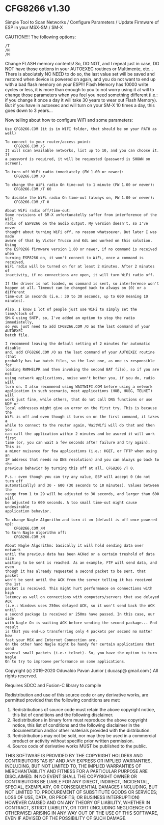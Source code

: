 # CFG8266 v1.30

Simple Tool to Scan Networks / Configure Parameters / Update Firmware of ESP
in your MSX-SM / SM-X

CAUTION!!!! The following options:

	/T
	/N
	/M

Change FLASH memory contents! So, DO NOT, and I repeat just in case, DO NOT
have those options in your AUTOEXEC routines or Multimente, etc... There is
absolutely NO NEED to do so, the last value set will be saved and restored when
device is powered on again, and you do not want to end up with a bad flash
memory on your ESP!!! Flash Memory has 10000 write cycles or less, it is more
than enough to you to not worry using it at will to change those parameters
when you feel you need something different (i.e.: if you change it once a day
it will take 30 years to wear out Flash Memory). But if you have in autoexec
and will turn on your SM-X 10 times a day, this goes down to 3 years...

Now telling about how to configure WiFi and some parameters:

	Use CFG8266.COM (it is in WIFI folder, that should be on your PATH as well)

	To connect to your router/access point:
		CFG8266.COM /S 
	It will scan available networks, list up to 10, and you can choose it. If
	a password is required, it will be requested (password is SHOWN on screen).

	To turn off WiFi radio immediately (FW 1.00 or newer):
		CFG8266.COM /O

	To change the WiFi radio On time-out to 1 minute (FW 1.00 or newer):
		CFG8266.COM /T 60

	To disable the WiFi radio On time-out (always on, FW 1.00 or newer):
		CFG8266.COM /T 0

	About WiFi radio off/time-out:
	Some revisions of SM-X unfortunatelly suffer from interference of the WiFi
	radio of ESP8266 on the audio output. My version doesn't, so I've never
	thought about turning WiFi off, no reason whatsoever. But later I was made
	aware of that by Victor Trucco and KdL and worked on this solution. Using
	the ESP8266 firmware version 1.00 or newer, if no command is received when
	turning ESP8266 on, it won't connect to WiFi, once a command is received,
	WiFi radio will be turned on for at least 2 minutes. After 2 minutes of
	inactivity, if no connections are open, it will turn WiFi radio off.

	If the driver is not loaded, no command is sent, so interference won't
	happen at all. Timeout can be changed back to always on (0) or a different
	time-out in seconds (i.e.: 30 to 30 seconds, up to 600 meaning 10 minutes).

	Also, I know I lot of people just use WiFi to simply set the time/clock of
	SM-X using SNTP, so, I've added an option to stop the radio immediatelly,
	so you just need to add CFG8266.COM /O as the last command of your AUTOEXEC
	batch file.

	I recommend leaving the default setting of 2 minutes for automatic disable
	and, add CFG8266.COM /O as the last command of your AUTOEXEC routine (that
	probably has two batch files, so the last one, as one is responsible for
	loading RAMHELPR and then invoking the second BAT file), so if you are not
	using network applications, noise won't bother you, if you do, radio will
	turn on. I also recommend using WAITWIFI.COM before using a network
	application in such scenario, most applications (HUB, HUBG, TELNET) will
	work just fine, while others, that do not call DNS functions or use UDP or
	local addresses might give an error on the first try. This is because the
	WiFi is off and even though it turns on on the first command, it takes a
	while to connect to the router again, WaitWifi will do that and then you
	can call the application within 2 minutes and be asured it will work first
	time (or, you can wait a few seconds after failure and try again). This is
	a minor nuisance for few applications (i.e.: HGET, or TFTP when using an
	IP address that needs no DNS resolution) and you can always go back to the
	previous behavior by turning this off at all, CFG8266 /T 0.

	P.s.: even though you can try any value, ESP will accept 0 (do not turn off
	automatically) and 30 - 600 (30 seconds to 10 minutes). Values between the
	range from 1 to 29 will be adjusted to 30 seconds, and larger than 600 will
	be adjusted to 600 seconds. A too small time-out might cause undesirable
	application behavior.

	To change Nagle Algorithm and turn it on (default is off once powered up):
		CFG8266.COM /M
	To turn Nagle Algorithm off:
		CFG8266.COM /N

	About Nagle Algorithm: basically it will hold sending data over network
	until the previous data has been ACKed or a certain treshold of data size
	waiting to be sent is reached. As an example, FTP will send data, and even
	though it has already requested a second packet to be sent, that packet 
	won't be sent until the ACK from the server telling it has received the 1st
	packet is received. This might hurt performance on connections with high
	latency as well on connections with computers/servers that use delayed ACK
	(i.e.: Windows uses 250ms delayed ACK, so it won't send back the ACK until
	a second package is received or 250ms have passed. In this case, our side
	with Nagle On is waiting ACK before sending the second package... End result
	is that you end-up transferring only 4 packets per second no matter how
	fast your MSX and Internet Connection are.
	On the other hand Nagle might be handy for certain applications that send
	several small packets (i.e.: telnet). So, you have the option to turn Nagle
	On to try to improove performance on some applications.

Copyright (c) 2019-2020 Oduvaldo Pavan Junior ( ducasp@ gmail.com )
All rights reserved.

Requires SDCC and Fusion-C library to compile

Redistribution and use of this source code or any derivative works, are
permitted provided that the following conditions are met:

1. Redistributions of source code must retain the above copyright notice,
   this list of conditions and the following disclaimer.
2. Redistributions in binary form must reproduce the above copyright
   notice, this list of conditions and the following disclaimer in the
   documentation and/or other materials provided with the distribution.
3. Redistributions may not be sold, nor may they be used in a commercial
   product or activity without specific prior written permission.
4. Source code of derivative works MUST be published to the public.

THIS SOFTWARE IS PROVIDED BY THE COPYRIGHT HOLDERS AND CONTRIBUTORS
"AS IS" AND ANY EXPRESS OR IMPLIED WARRANTIES, INCLUDING, BUT NOT LIMITED
TO, THE IMPLIED WARRANTIES OF MERCHANTABILITY AND FITNESS FOR A PARTICULAR
PURPOSE ARE DISCLAIMED. IN NO EVENT SHALL THE COPYRIGHT OWNER OR
CONTRIBUTORS BE LIABLE FOR ANY DIRECT, INDIRECT, INCIDENTAL, SPECIAL,
EXEMPLARY, OR CONSEQUENTIAL DAMAGES (INCLUDING, BUT NOT LIMITED TO,
PROCUREMENT OF SUBSTITUTE GOODS OR SERVICES; LOSS OF USE, DATA, OR PROFITS;
OR BUSINESS INTERRUPTION) HOWEVER CAUSED AND ON ANY THEORY OF LIABILITY,
WHETHER IN CONTRACT, STRICT LIABILITY, OR TORT (INCLUDING NEGLIGENCE OR
OTHERWISE) ARISING IN ANY WAY OUT OF THE USE OF THIS SOFTWARE, EVEN IF
ADVISED OF THE POSSIBILITY OF SUCH DAMAGE.
